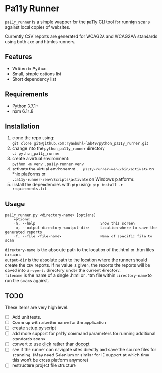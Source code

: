 Pa11y Runner
===
`pa11y_runner` is a simple wrapper for the [pa11y](https://pa11y.org/) CLI tool for runnign scans against local copies of websites.


Currently CSV reports are generated for WCAG2A and WCAG2AA standards using both axe and htmlcs runners.

## Features
- Written in Python
- Small, simple options list
- Short dependency list

## Requirements
- Python 3.7.1+
- npm 6.14.8

## Installation
1. clone the repo using:  
`git clone git@github.com:ryanbuhl-lab49/python_pa11y_runner.git`
2. change into the `python_pa11y_runner` directory  
`cd python_pa11y_runner`  
3. create a virtual environment:  
`python -m venv .pa11y-runner-venv`
4. activate the virtual environemnt
`. .pa11y-runner-venv/bin/activate` on *nix platforms or  
`.pa11y-runner-venv\Scripts\activate` on Windows platforms
5. install the dependencies with `pip` using:
`pip install -r requirements.txt`

## Usage
    pa11y_runner.py <directory-name> [options]
        options:
        -h, --help                              Show this screen
        -o, --output-directory <output-dir>     Location where to save the generated reports
        -f, --file <file-name>                  Name of specific file to scan

`directory-name` is the absolute path to the location of the .html or .htm files to scan.  
`output-dir` is the absolute path to the location where the runner should create the csv reports.
If no value is given, the reports the reports will be saved into a `reports` directory under the current directory.  
`filename` is the name of a single .html or .htm file within `directory-name` to run the scans against.

## TODO
These items are very high level.
- [ ] Add unit tests.
- [ ] Come up with a better name for the application
- [ ] create setup.py script
- [ ] add more support for pa11y command parameters for running additional standards scans
- [ ] convert to use [click](https://click.palletsprojects.com/en/7.x/) rather than [docopt](http://docopt.org/)
- [ ] see if the runner can navigate sites directly and save the source files for scanning.  (May need Selenium or similar for IE support at which time this won't be cross platform anymore)
- [ ] restructure project file structure